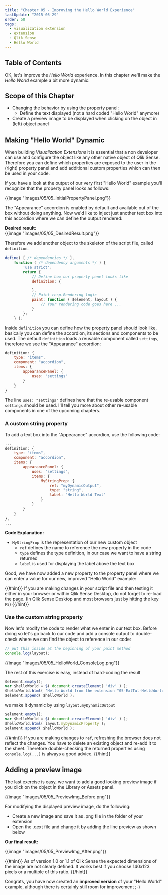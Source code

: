 ```yaml
---
title: "Chapter 05 - Improving the Hello World Experience"
lastUpdate: "2015-05-29"
order: 50
tags:
  - visualization extension
  - extension
  - Qlik Sense
  - Hello World
---
```


## Table of Contents
<!-- toc -->

OK, let's improve the _Hello World_ experience.
In this chapter we'll make the _Hello World_ example a bit more dynamic:

## Scope of this Chapter

* Changing the behavior by using the property panel:
	* Define the text displayed (not a hard coded "Hello World" anymore)
* Create a preview image to be displayed when clicking on the object in (left) object panel

## Making "Hello World" Dynamic
When building _Visualization Extensions_ it is essential that a non developer can use and configure the object like any other native object of Qlik Sense.
Therefore you can define which properties are exposed to the user in the (right) property panel and add additional custom properties which can then be used in your code.

If you have a look at the output of our very first "Hello World" example you'll recognize that the property panel looks as follows:

{{image "images/05/05_InitialPropertyPanel.png"}}

The "Appearance" accordion is enabled by default and available out of the box without doing anything. Now we'd like to inject just another text box into this accordion where we can define the output rendered:

**Desired result:**  
{{image "images/05/05_DesiredResult.png"}}

Therefore we add another object to the skeleton of the script file, called `definition`:

```javascript
define( [ /* dependencies */ ],
    function ( /* dependency arguments */ ) {
        'use strict';
        return {
			// Define how our property panel looks like
			definition: {

			},
			// Paint resp.Rendering logic
            paint: function ( $element, layout ) {
                // Your rendering code goes here ...             
            }
        };
    } );
```

Inside `definition` you can define how the property panel should look like, basically you can define the accordion, its sections and components to be used.
The default `definition` loads a reusable component called `settings`, therefore we see the "Appearance" accordion:

```javascript
definition: {
	type: "items",
	component: "accordion",
	items: {
		appearancePanel: {
			uses: "settings"
		}
	}
}
```

The line `uses: "settings"` defines here that the re-usable component `settings` should be used. I'll tell you more about other re-usable components in one of the upcoming chapters.

### A custom string property
To add a text box into the "Appearance" accordion, use the following code:

```javascript
...
definition: {
	type: "items",
	component: "accordion",
	items: {
		appearancePanel: {
			uses: "settings",
			items: {
				MyStringProp: {
					ref: "myDynamicOutput",
					type: "string",
					label: "Hello World Text"
				}
			}
		}
	}
},
...
```

**Code Explanation:**

* `MyStringProp` is the representation of our new custom object
	* `ref` defines the name to reference the new property in the code
	* `type` defines the type definition, in our case we want to have a string returned
	* `label` is used for displaying the label above the text box

Good, we have now added a new property to the property panel where we can enter a value for our new, improved "Hello World" example:

{{#hint}}
If you are making changes in your script file and then testing it either in your browser or within Qlik Sense Desktop, do not forget to re-load the page. (In Qlik Sense Desktop and most browsers just by hitting the key `F5`)
{{/hint}}

### Use the custom string property

Now let's modify the code to render what we enter in our text box. Before doing so let's go back to our code and add a console output to double-check where we can find the object to reference in our code:

```javascript
// put this inside at the beginning of your paint method
console.log(layout);
```
{{image "images/05/05_HelloWorld_ConsoleLog.png"}}

The rest of this exercise is easy, instead of hard-coding the result

```javascript
$element.empty();
var $helloWorld = $( document.createElement( 'div' ) );
$helloWorld.html( 'Hello World from the extension "05-ExtTut-HelloWorld"<br/>' );
$element.append( $helloWorld );
```

we make it dynamic by using `layout.myDynamicOutput`

```javascript
$element.empty();
var $helloWorld = $( document.createElement( 'div' ) );
$helloWorld.html( layout.myDynamicProperty );
$element.append( $helloWorld );
```

{{#hint}}
If you are making changes to `ref`, refreshing the browser does not reflect the changes. You have to delete an existing object and re-add it to the sheet.
Therefore double-checking the returned properties using `console.log(...)` is always a good advice.
{{/hint}}

## Adding a preview image

The last exercise is easy, we want to add a good looking preview image if you click on the object in the Library or Assets panel.

{{image "images/05/05_PreviewImg_Before.png"}}

For modifying the displayed preview image, do the following:
* Create a new image and save it as .png file in the folder of your extension
* Open the .qext file and change it by adding the line preview as shown below


**Our final result:**

{{image "images/05/05_PreviewImg_After.png"}}

{{#hint}}
As of version 1.0 or 1.1 of Qlik Sense the expected dimensions of the image are not clearly defined. It works best if you choose 140x123 pixels or a multiple of this ratio.
{{/hint}}


Congrats, you have now created an **improved version** of your "Hello World" example, although there is certainly still room for improvement ;-)

